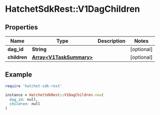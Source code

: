 # HatchetSdkRest::V1DagChildren

## Properties

| Name | Type | Description | Notes |
| ---- | ---- | ----------- | ----- |
| **dag_id** | **String** |  | [optional] |
| **children** | [**Array&lt;V1TaskSummary&gt;**](V1TaskSummary.md) |  | [optional] |

## Example

```ruby
require 'hatchet-sdk-rest'

instance = HatchetSdkRest::V1DagChildren.new(
  dag_id: null,
  children: null
)
```

